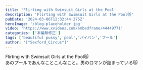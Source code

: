 ```yaml
---
title: 'Flirting with Swimsuit Girls at the Pool'
description: 'Flirting with Swimsuit Girls at the Pool😻'
pubDate: '2024-03-06T12:32:44.275Z'
heroImage: '/blog-placeholder.jpg'
video: 'https://www.xvideos.com/embedframe/44449771'
categories: ['本編無修正']
tags: ['beautiful pussy','pool','パイパン','プール']
author: '["Sexford_Circus"]'
---
```


Flirting with Swimsuit Girls at the Pool😻<br>
あのプールであんなことこんなこと。男のロマンが詰まっている😻